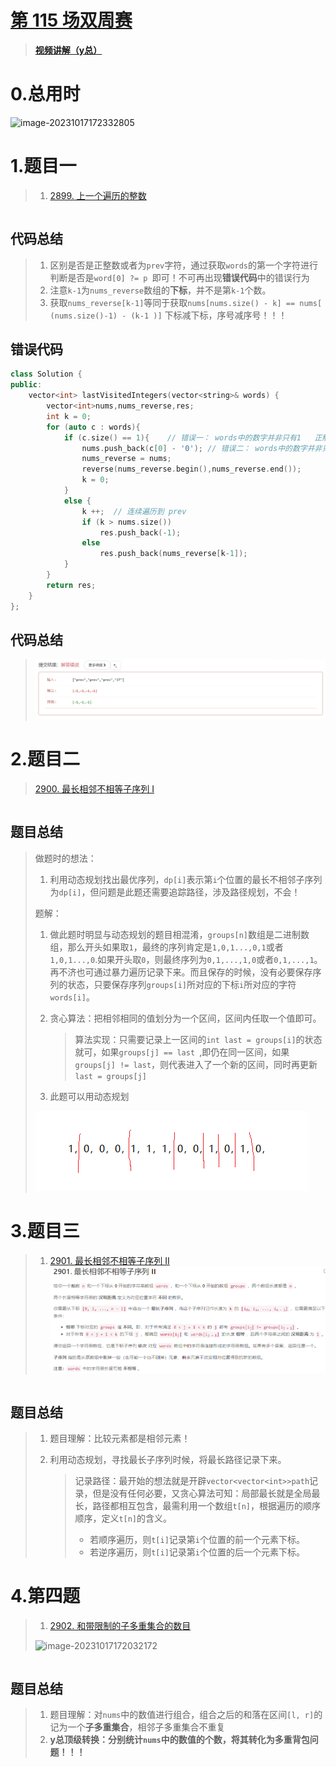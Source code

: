 # [第 115 场双周赛](https://leetcode.cn/contest/biweekly-contest-115/)

> **[视频讲解（y总）](https://www.bilibili.com/video/BV1H34y1g7k7/?spm_id_from=333.999.0.0&vd_source=235a1e7b912d1c10826a324e11418122)**

# 0.总用时

![image-20231017172332805](C:\Users\HongweiTang\AppData\Roaming\Typora\typora-user-images\image-20231017172332805.png)

# 1.题目一

> 1. [2899. 上一个遍历的整数](https://leetcode.cn/problems/last-visited-integers/)

```C++

```

## 代码总结

> 1. 区别是否是正整数或者为`prev`字符，通过获取`words`的第一个字符进行判断是否是`word[0] ?= p `即可！不可再出现**错误代码**中的错误行为
> 2. 注意`k-1`为`nums_reverse`数组的**下标**，并不是第`k-1`个数。
> 3. 获取`nums_reverse[k-1]`等同于获取`nums[nums.size() - k] == nums[ (nums.size()-1) - (k-1 )]` 下标减下标，序号减序号！！！

## 错误代码

```C++
class Solution {
public:
    vector<int> lastVisitedIntegers(vector<string>& words) {
        vector<int>nums,nums_reverse,res;
        int k = 0;
        for (auto c : words){
            if (c.size() == 1){    // 错误一： words中的数字并非只有1   正解： if (c[0] != 'p')
                nums.push_back(c[0] - '0'); // 错误二： words中的数字并非只是个位数  nums.push_back(stoi(c));
                nums_reverse = nums;
                reverse(nums_reverse.begin(),nums_reverse.end());
                k = 0;
            }
            else {
                k ++;  // 连续遍历到 prev
                if (k > nums.size())
                    res.push_back(-1);
                else
                    res.push_back(nums_reverse[k-1]);
            }
        }
        return res;
    }
};
```

## 代码总结

> ![image-20231017160406131](https://raw.githubusercontent.com/advancingsweet/Image/main/image-20231017160406131.png)

# 2.题目二

> [2900. 最长相邻不相等子序列 I](https://leetcode.cn/problems/longest-unequal-adjacent-groups-subsequence-i/)

```C++

```

## 题目总结

> 做题时的想法：
>
> 1. 利用动态规划找出最优序列，`dp[i]`表示第`i`个位置的最长不相邻子序列为`dp[i]`，但问题是此题还需要追踪路径，涉及路径规划，不会！
>
> 题解：
>
> 1. 做此题时明显与动态规划的题目相混淆，`groups[n]`数组是二进制数组，那么开头如果取`1`，最终的序列肯定是`1,0,1...,0,1`或者`1,0,1...,0`.如果开头取`0`，则最终序列为`0,1,...,1,0`或者`0,1,...,1`。再不济也可通过暴力遍历记录下来。而且保存的时候，没有必要保存序列的状态，只要保存序列`groups[i]`所对应的下标`i`所对应的字符`words[i]`。
>
> 2. 贪心算法：把相邻相同的值划分为一个区间，区间内任取一个值即可。
>
>    > 算法实现：只需要记录上一区间的`int last = groups[i]`的状态就可，如果`groups[j] == last `,即仍在同一区间，如果`groups[j] != last`，则代表进入了一个新的区间，同时再更新`last = groups[j]`
>
> 3. 此题可以用动态规划
>
> ![image-20231017163312735](https://raw.githubusercontent.com/advancingsweet/Image/main/image-20231017163312735.png)





# 3.题目三

> 1. [2901. 最长相邻不相等子序列 II](https://leetcode.cn/problems/longest-unequal-adjacent-groups-subsequence-ii/)![image-20231017171140479](https://raw.githubusercontent.com/advancingsweet/Image/main/image-20231017171140479.png)

```C++

```

## 题目总结

> 1. 题目理解：比较元素都是相邻元素！
>
> 2. 利用动态规划，寻找最长子序列时候，将最长路径记录下来。
>
>    > 记录路径：最开始的想法就是开辟`vector<vector<int>>path`记录，但是没有任何必要，又贪心算法可知：局部最长就是全局最长，路径都相互包含，最需利用一个数组`t[n]`，根据遍历的顺序顺序，定义`t[n]`的含义。
>    >
>    > - 若顺序遍历，则`t[i]`记录第`i`个位置的前一个元素下标。
>    > - 若逆序遍历，则`t[i]`记录第`i`个位置的后一个元素下标。





# 4.第四题

> 1. [2902. 和带限制的子多重集合的数目](https://leetcode.cn/problems/count-of-sub-multisets-with-bounded-sum/)
>
> ![image-20231017172032172](C:\Users\HongweiTang\AppData\Roaming\Typora\typora-user-images\image-20231017172032172.png)

```C++

```

## 题目总结

> 1. 题目理解：对`nums`中的数值进行组合，组合之后的和落在区间`[l, r]`的记为一个**子多重集合**，相邻子多重集合不重复
> 2. **y总顶级转换：分别统计`nums`中的数值的个数，将其转化为多重背包问题！！！**